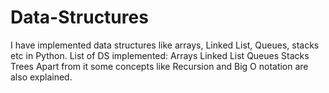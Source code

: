 # Data-Structures
I have implemented data structures like arrays, Linked List, Queues, stacks etc in Python.
List of DS implemented:
  Arrays
  Linked List
  Queues
  Stacks
  Trees
Apart from it some concepts like Recursion and Big O notation are also explained.
